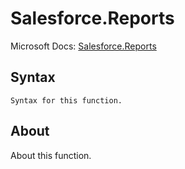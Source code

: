 ---
---

# Salesforce.Reports

Microsoft Docs: [Salesforce.Reports](https://docs.microsoft.com/en-us/powerquery-m/salesforce-reports)

## Syntax

```
Syntax for this function.
```

## About

About this function.

